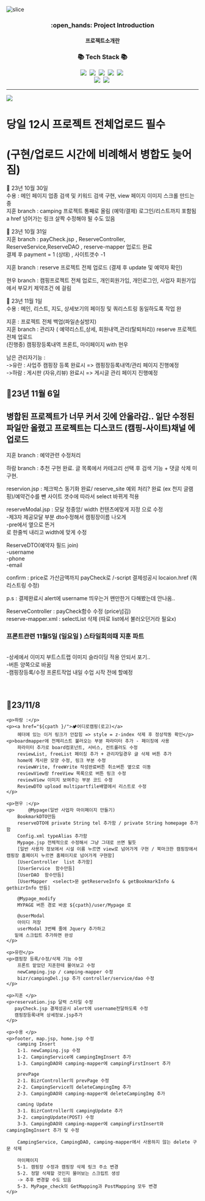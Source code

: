 ![slice](https://capsule-render.vercel.app/api?type=slice&color=auto&height=200&text=CAMPING🏕️&fontAlign=70&rotate=13&fontAlignY=25&desc=seulzzang's%20GitHub&descAlign=70.&descAlignY=44)


<div align=center>
  <h3>:open_hands: Project Introduction</h3>
  <h4>프로젝트소개란</h4>
</div>

<h3 align="center">📚 Tech Stack 📚</h3>
<p align="center">
  <img src="https://img.shields.io/badge/Eclipse-2C2255?style=flat-square&logo=eclipseide&logoColor=white"/>&nbsp 
  <img src="https://img.shields.io/badge/Oracle-F80000?style=flat-square&logo=oracle&logoColor=white"/>&nbsp
  <img src="https://img.shields.io/badge/Tomcat-F8DC75?style=flat-square&logo=apachetomcat&logoColor=white"/>&nbsp 
  <img src="https://img.shields.io/badge/VisualStudio-007ACC?style=flat-square&logo=visualstudiocode&logoColor=white"/>&nbsp 
  <img src="https://img.shields.io/badge/Bootstrap-7952B3?style=flat-square&logo=bootstrap&logoColor=white"/>&nbsp 
  <br>
  <img src="https://img.shields.io/badge/Spring-6DB33F?style=flat-square&logo=spring&logoColor=white"/>&nbsp 
  <img src="https://img.shields.io/badge/JavaScript-F7DF1E?style=flat-square&logo=javascript&logoColor=white"/>&nbsp 
</p>

<hr>

<img src="https://capsule-render.vercel.app/api?type=waving&color=auto&height=200&section=header&text=🧾기록&fontSize=90" />

<h1>당일 12시 프로젝트 전체업로드 필수 </h1>
<h1>(구현/업로드 시간에 비례해서 병합도 늦어짐)</h1>  

📌 23년 10월 30일 <br>
수용 : 메인 페이지 업종 검색 및 키워드 검색 구현, view 페이지 이미지 스크롤 만드는 중<br>
지훈 branch : camping 프로젝트 통째로 올림 (예약/결제)  로그인/리스트까지 포함됨   a href 넘어가는 링크 살짝 수정해야 될 수도 있음<br>

📌 23년 10월 31일 <br>
지훈 branch : payCheck.jsp , ReserveController, ReserveService,ReserveDAO , reserve-mapper 업로드 완료 <br>
결제 후  payment = 1 (상태) , 사이트갯수 -1 <br>

지훈 branch : reserve 프로젝트 전체 업로드 (결제 후 update 및 예약자 확인)<br>

현우 branch : 캠핑프로젝트 전체 업로드, 개인회원가입, 개인로그인, 사업자 회원가입에서 부모키 제약조건 에 걸림<br>

📌 23년 11월 1일 <br>
수용 : 메인, 리스트, 지도, 상세보기의 페이징 및 쿼리스트링 동일하도록 작업 완<br>

지훈 : 프로젝트 전체 백업(파일손실방지)<br>
지훈 branch : 관리자 ( 예약리스트,상세, 회원내역,관리(탈퇴처리))  reserve 프로젝트 전체 업로드 <br>
(진행중) 캠핑장등록내역 프론트, 마이페이지 with 현우<br>

남은 관리자기능 : <br>
->유란 : 사업주 캠핑장 등록 완료시 => 캠핑장등록내역/관리 페이지 진행예정 <br>
->하람 : 게시판 (자유,리뷰) 완료시 => 게시글 관리 페이지 진행예정<br>




<h2>📌23년 11월 6일 </h2>
<h2>병합된 프로젝트가 너무 커서 깃에 안올라감.. 일단 수정된 파일만 올렸고 프로젝트는 디스코드 (캠핑-사이트)채널 에 업로드 </h2>
지훈 branch : 예약관련 수정처리<br>

하람 branch : 추천 구현 완료. 글 목록에서 카테고리 선택 후 검색 기능 + 댓글 삭제 미구현.

reservion.jsp : 체크박스 동기화 완료/ reserve_site 예외 처리? 완료 (ex 천지 글램핑)/예약건수를 뺀 사이트 갯수에 따라서 select 바뀌게 적용<br>

reserveModal.jsp : 모달 정중앙/ width 컨텐츠에맞게 지정 으로 수정<br>
-제3자 제공모달 부분  dto수정해서 캠핑장이름 나오게 <br>
-pre에서 옆으로 뜬거 <br>로 한줄씩 내리고 width에 맞게 수정  <br>

ReserveDTO(예약자 필드 join) <br>
-username<br>
-phone<br>
-email <br>

confirm : price로 가산금액까지 payCheck로 /-script 결제성공시 locaion.href (쿼리스트링 수정) <br>

p.s  : 결제완료시 alert에 username 띄우는거 왠만한거 다해봤는데  안나옴.. <br>

				
ReserveController : payCheck함수 수정 (price넘김) <br>
reserve-mapper.xml : selectList 삭제 (따로 list에서 불러오던거라 필요x) <br>

<h3>프론트관련  11월5일 (일요일 ) 스타일회의때  지훈 파트</h3>  <br>
-상세에서 이미지 부트스트랩 이미지 슬라이딩 적용 안되서 포기.. <br> 
-버튼 양쪽으로 바꿈 <br> 
-캠핑장등록/수정 프론트작업 내일 수업 시작 전에 할예정 <br>
<br>
<br>


 <h2>📌23/11/8</h2>
 
    <p>하람 :</p>
    <p><a href="${cpath }/">🏕️어디로캠핑(로고)</a>
        헤더에 있는 이거 링크가 안잡힘 => style = z-index 삭제 후 정상작동 확인</p>
    <p>boardmapper에 전체리스트 불러오는 부분 파라미터 추가 - 페이징에 사용
        파라미터 추가로 board컴포넌트, 서비스, 컨트롤러도 수정
        reviewList, freeList 페이징 추가 + 관리자일경우 글 삭제 버튼 추가
        home에 게시판 모양 수정, 링크 부분 수정
        reviewWrite, freeWrite 작성완료버튼 취소버튼 옆으로 이동
        reviewView랑 freeView 목록으로 버튼 링크 수정
        reviewView 이미지 보여주는 부분 코드 수정
        ReviewDTO upload multipartfile배열에서 리스트로 수정 
    </p>

    <p>현우 :</p>
    <p>     @Mypage(일반 사업자 마이페이지 만들기)
        BookmarkDTO만듬
        reserveDTO에 private String tel 추가함 / private String homepage 추가함
        Config.xml typeAlias 추가함
        Mypage.jsp 전체적으로 수정해서 그냥 그대로 쓰면 될듯
        [일반 사용자 정보에서 시설 이름 누르면 view로 넘어가게 구현 / 북마크한 캠핑장에서 캠핑장 홈페이지 누르면 홈페이지로 넘어가게 구현함]
        [UserController  list 추가함]
        [UserService  함수만듬]
        [UserDAO  함수만듬]
        [UserMapper  <select>문 getReserveInfo & getBookmarkInfo & getbizrInfo 만듬]
   
        @Mypage_modify
        MYPAGE 버튼 경로 바꿈 ${cpath}/user/Mypage 로
   
        @userModal
        아이디 저장
        userModal 3번째 줄에 Jquery 추가하고
       밑에 스크립트 추가하면 완성
    </p>

    <p>유란</p>
    <p>캠핑장 등록/수정/삭제 기능 수정 
        프론트 맡았던 지훈한테 물어보고 수정 
        newCamping.jsp / camping-mapper 수정 
        bizr/campingDel.jsp 추가 controller/service/dao 수정
    </p>
    
    <p>지훈 </p>
    <p>reservation.jsp 달력 스타일 수정   
       payCheck.jsp 결제성공시 alert에 username전달하도록 수정
       캠핑장등록내역 상세정보.jsp추가 
    </p>

    <p>수용 </p>
    <p>footer, map.jsp, home.jsp 수정
        camping Insert
        1-1. newCamping.jsp 수정
        1-2. CampingService에 campingImgInsert 추가
        1-3. CampingDAO와 camping-mapper에 campingFirstInsert 추가
        
        prevPage
        2-1. BizrController의 prevPage 수정
        2-2. CampingService의 deleteCampingImg 추가
        2-3. CampingDAO와 camping-mapper에 deleteCampingImg 추가
        
        caming Update
        3-1. BizrController의 campingUpdate 추가
        3-2. campingUpdate(POST) 수정
        3-3. CampingDAO와 camping-mapper에 campingFirstInsert와 campingImgInsert 추가 및 수정
        
        CampingService, CampingDAO, camping-mapper에서 사용하지 않는 delete 구문 삭제
        
        마이페이지
        5-1. 캠핑장 수정과 캠핑장 삭제 링크 주소 변경
        5-2. 정말 삭제할 것인지 물어보는 스크립트 생성
        -> 추후 변경할 수도 있음
        5-3. MyPage_check의 GetMapping과 PostMapping 모두 변경
    </p>

 
